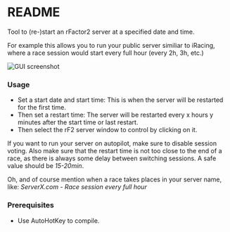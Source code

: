 # README #

Tool to (re-)start an rFactor2 server at a specified date and time.

For example this allows you to run your public server similiar to iRacing, where a race session would start every full hour (every 2h, 3h, etc.)

![GUI screenshot](http://i.imgur.com/cSKTcJS.jpg)

### Usage ###

* Set a start date and start time: This is when the server will be restarted for the first time.
* Then set a restart time: The server will be restarted every x hours y minutes after the start time or last restart.
* Then select the rF2 server window to control by clicking on it.

If you want to run your server on autopilot, make sure to disable session voting.
Also make sure that the restart time is not too close to the end of a race, as there is always some delay between switching sessions. A safe value should be *15-20min*.

Oh, and of course mention when a race takes places in your server name, like:
*ServerX.com - Race session every full hour*

### Prerequisites ###

* Use AutoHotKey to compile.